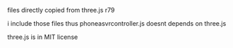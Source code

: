 files directly copied from three.js r79

i include those files thus phoneasvrcontroller.js doesnt depends on three.js

three.js is in MIT license
